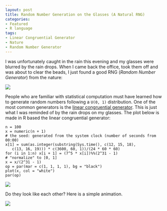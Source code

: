 ```yaml
---
layout: post
title: Random Number Generation on the Glasses (A Natural RNG)
categories:
- Featured
- R language
tags:
- Linear Congruential Generator
- Nature
- Random Number Generator
---
```


I was unfortunately caught in the rain this evening and my glasses were blurred by the rain drops. When I came back the office, took them off and was about to clear the beads, I just found a good RNG (_Random Number Generator_) from the nature:

[![](http://yihui.name/en/wp-content/uploads/1210513617_0.jpg)](http://yihui.name/en/wp-content/uploads/1210513617_1.jpg)

People who are familiar with statistical computation must have learned how to generate random numbers following a `U(0, 1)` distribution. One of the most common generators is the [linear congruential generator](http://en.wikipedia.org/wiki/Linear_congruential_generator). This is just what I was reminded of by the rain drops on my glasses. The plot below is made in R based the linear congruential generator:

    
    n = 100
    x = numeric(n + 1)
    # the seed: generated from the system clock (number of seconds from 00:00)
    x[1] = sum(as.integer(substring(Sys.time(), c(12, 15, 18),
       c(13, 16, 19))) * c(3600, 60, 1))/(24 * 60 * 60)
    for (i in 1:n) x[i + 1] = (7^5 * x[i])%%(2^31 - 1)
    # "normalize" to [0, 1]
    x = x/(2^31 - 1)
    op = par(mar = c(1, 1, 1, 1), bg = "black")
    plot(x, col = "white")
    par(op)




[![](http://yihui.name/en/wp-content/uploads/1210513617_2.png)](http://yihui.name/en/wp-content/uploads/1210513617_3.png)


Do they look like each other? Here is a simple animation.


[![](http://yihui.name/en/wp-content/uploads/1210739331_0.gif)](http://yihui.name/en/wp-content/uploads/1210739331_1.gif)
